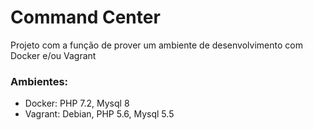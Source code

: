 # Command Center

Projeto com a função de prover um ambiente de desenvolvimento com Docker e/ou Vagrant

### Ambientes:
- Docker: PHP 7.2, Mysql 8
- Vagrant: Debian, PHP 5.6, Mysql 5.5 